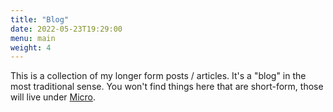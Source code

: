 ```yaml
---
title: "Blog"
date: 2022-05-23T19:29:00
menu: main
weight: 4
---
```


This is a collection of my longer form posts / articles. It's a "blog" in the most traditional sense.
You won't find things here that are short-form, those will live under [Micro](/micro).
